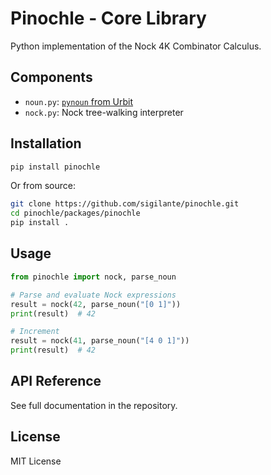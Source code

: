 # Pinochle - Core Library

Python implementation of the Nock 4K Combinator Calculus.

## Components

* `noun.py`:  [`pynoun` from Urbit](https://github.com/urbit/tools/blob/master/pkg/pynoun/noun.py)
* `nock.py`:  Nock tree-walking interpreter

## Installation

```bash
pip install pinochle
```

Or from source:
```bash
git clone https://github.com/sigilante/pinochle.git
cd pinochle/packages/pinochle
pip install .
```

## Usage

```python
from pinochle import nock, parse_noun

# Parse and evaluate Nock expressions
result = nock(42, parse_noun("[0 1]"))
print(result)  # 42

# Increment
result = nock(41, parse_noun("[4 0 1]"))
print(result)  # 42
```

## API Reference

See full documentation in the repository.

## License

MIT License